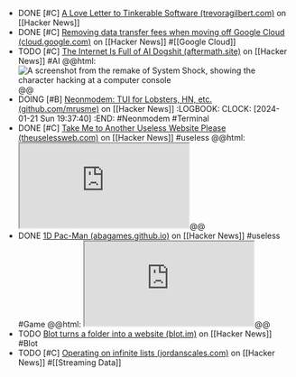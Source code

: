 - DONE [#C] [A Love Letter to Tinkerable Software (trevoragilbert.com)](https://news.ycombinator.com/item?id=38961262) on [[Hacker News]]
- DONE [#C] [Removing data transfer fees when moving off Google Cloud (cloud.google.com)](https://news.ycombinator.com/item?id=38953846) on [[Hacker News]] #[[Google Cloud]]
- TODO [#C] [The Internet Is Full of AI Dogshit (aftermath.site)](https://news.ycombinator.com/item?id=38952526) on [[Hacker News]] #AI
  @@html: <img src="https://lede-admin.aftermath.site/wp-content/uploads/sites/55/2023/11/04_Hack.png?w=1920" alt="A screenshot from the remake of System Shock, showing the character hacking at a computer console" class="article-cover" />@@
- DOING [#B] [Neonmodem: TUI for Lobsters, HN, etc. (github.com/mrusme)](https://news.ycombinator.com/item?id=38951983) on [[Hacker News]]
  :LOGBOOK:
  CLOCK: [2024-01-21 Sun 19:37:40]
  :END:
  #Neonmodem #Terminal
- DONE [#C] [Take Me to Another Useless Website Please (theuselessweb.com)](https://news.ycombinator.com/item?id=32435256) on [[Hacker News]] #useless
  @@html: <iframe src="https://theuselessweb.com/" class="browser-tab invert"></iframe>@@
- DONE [1D Pac-Man (abagames.github.io)](https://news.ycombinator.com/item?id=38845510) on [[Hacker News]] #useless #Game
  @@html: <iframe src="https://abagames.github.io/crisp-game-lib-11-games/?pakupaku" class="browser-tab"></iframe>@@
- TODO [Blot turns a folder into a website (blot.im)](https://news.ycombinator.com/item?id=38809145) on [[Hacker News]] #Blot
- TODO [#C] [Operating on infinite lists (jordanscales.com)](https://news.ycombinator.com/item?id=39002041) on [[Hacker News]] #[[Streaming Data]]